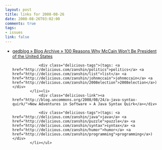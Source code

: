 ```yaml
--- 
layout: post
title: links for 2008-08-26
date: 2008-08-26T03:02:00
comments: true
tags:
- issues
link: false
---
```

<ul class="delicious"><li>
                <div class="delicious-link"><a href="http://gedblog.com/2008/08/25/100-reasons-why-mccain-wont-be-president-of-the-united-states/">gedblog  » Blog Archive   » 100 Reasons Why McCain Won’t Be President of the United States</a></div>
                
                <div class="delicious-tags">(tags: <a href="http://delicious.com/zanshin/politics">politics</a> <a href="http://delicious.com/zanshin/list">list</a> <a href="http://delicious.com/zanshin/johnmccain">johnmccain</a> <a href="http://delicious.com/zanshin/2008election">2008election</a>)</div>
            </li><li>
                <div class="delicious-link"><a href="http://blog.uncommons.org/2008/08/24/a-java-syntax-quirk/">New Adventures in Software » A Java Syntax Quirk</a></div>
                
                <div class="delicious-tags">(tags: <a href="http://delicious.com/zanshin/java">java</a> <a href="http://delicious.com/zanshin/puzzle">puzzle</a> <a href="http://delicious.com/zanshin/syntax">syntax</a> <a href="http://delicious.com/zanshin/humor">humor</a> <a href="http://delicious.com/zanshin/programming">programming</a>)</div>
            </li></ul>
